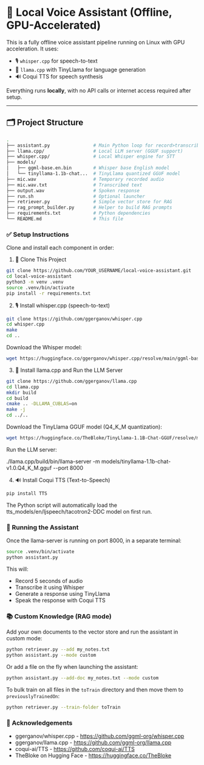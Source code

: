 # 🧠 Local Voice Assistant (Offline, GPU-Accelerated)

This is a fully offline voice assistant pipeline running on Linux with GPU acceleration. It uses:
- 🎙️ `whisper.cpp` for speech-to-text
- 🦙 `llama.cpp` with TinyLlama for language generation
- 🔊 Coqui TTS for speech synthesis

Everything runs **locally**, with no API calls or internet access required after setup.

---

## 🗂️ Project Structure

```bash
.
├── assistant.py                # Main Python loop for record>transcribe>generate>speak
├── llama.cpp/                  # Local LLM server (GGUF support)
├── whisper.cpp/                # Local Whisper engine for STT
├── models/
│   ├── ggml-base.en.bin        # Whisper base English model
│   └── tinyllama-1.1b-chat...  # TinyLlama quantized GGUF model
├── mic.wav                     # Temporary recorded audio
├── mic.wav.txt                 # Transcribed text
├── output.wav                  # Spoken response
├── run.sh                      # Optional launcher
├── retriever.py                # Simple vector store for RAG
├── rag_prompt_builder.py       # Helper to build RAG prompts
├── requirements.txt            # Python dependencies
└── README.md                   # This file
```

### ✅ Setup Instructions
Clone and install each component in order:

1. 🧠 Clone This Project
```bash
git clone https://github.com/YOUR_USERNAME/local-voice-assistant.git
cd local-voice-assistant
python3 -m venv .venv
source .venv/bin/activate
pip install -r requirements.txt
```

2. 🎙️ Install whisper.cpp (speech-to-text)
```bash
git clone https://github.com/ggerganov/whisper.cpp
cd whisper.cpp
make
cd ..
```

Download the Whisper model:
```bash
wget https://huggingface.co/ggerganov/whisper.cpp/resolve/main/ggml-base.en.bin -P models/
```

3. 🦙 Install llama.cpp and Run the LLM Server

```bash
git clone https://github.com/ggerganov/llama.cpp
cd llama.cpp
mkdir build
cd build
cmake .. -DLLAMA_CUBLAS=on
make -j
cd ../..
```

Download the TinyLlama GGUF model (Q4_K_M quantization):
```bash
wget https://huggingface.co/TheBloke/TinyLlama-1.1B-Chat-GGUF/resolve/main/tinyllama-1.1b-chat-v1.0.Q4_K_M.gguf -P models/
```

Run the LLM server:

./llama.cpp/build/bin/llama-server -m models/tinyllama-1.1b-chat-v1.0.Q4_K_M.gguf --port 8000


4. 🔊 Install Coqui TTS (Text-to-Speech)
```bash
pip install TTS
```

The Python script will automatically load the tts_models/en/ljspeech/tacotron2-DDC model on first run.

### 🚀 Running the Assistant
Once the llama-server is running on port 8000, in a separate terminal:

```bash
source .venv/bin/activate
python assistant.py
```

This will:
- Record 5 seconds of audio
- Transcribe it using Whisper
- Generate a response using TinyLlama
- Speak the response with Coqui TTS

### 📚 Custom Knowledge (RAG mode)
Add your own documents to the vector store and run the assistant in custom mode:

```bash
python retriever.py --add my_notes.txt
python assistant.py --mode custom
```

Or add a file on the fly when launching the assistant:

```bash
python assistant.py --add-doc my_notes.txt --mode custom
```

To bulk train on all files in the `toTrain` directory and then move them to
`previouslyTrainedOn`:

```bash
python retriever.py --train-folder toTrain
```



### 🙌 Acknowledgements
- ggerganov/whisper.cpp - https://github.com/ggml-org/whisper.cpp
- ggerganov/llama.cpp - https://github.com/ggml-org/llama.cpp
- coqui-ai/TTS - https://github.com/coqui-ai/TTS
- TheBloke on Hugging Face - https://huggingface.co/TheBloke